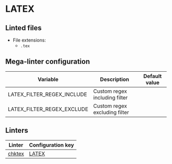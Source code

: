 <!-- markdownlint-disable MD003 MD020 MD033 MD041 -->
<!-- Generated by .automation/build.py, please do not update manually -->
<!-- Instead, update descriptor file at https://github.com/nvuillam/mega-linter/tree/master/megalinter/descriptors/latex.yml -->
# LATEX

## Linted files

- File extensions:
  - `.tex`

## Mega-linter configuration

| Variable | Description | Default value |
| ----------------- | -------------- | -------------- |
| LATEX_FILTER_REGEX_INCLUDE | Custom regex including filter |  |
| LATEX_FILTER_REGEX_EXCLUDE | Custom regex excluding filter |  |

## Linters

| Linter | Configuration key |
| ------ | ----------------- |
| [chktex](latex_chktex.md) | [LATEX](latex_chktex.md) |
